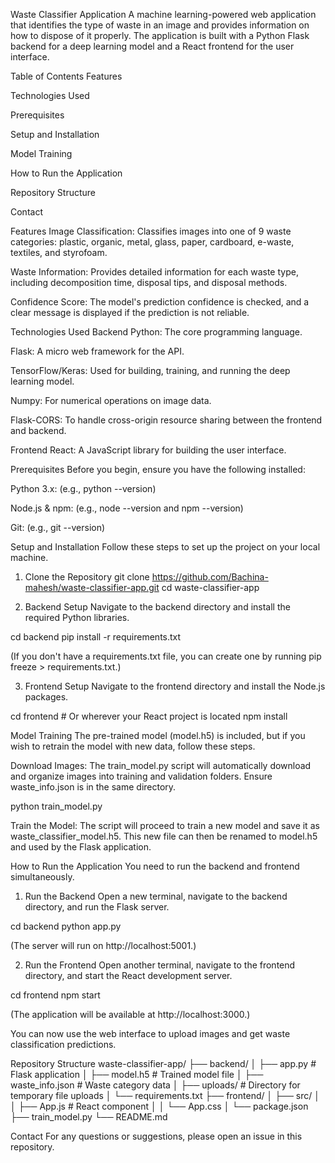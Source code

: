 Waste Classifier Application
A machine learning-powered web application that identifies the type of waste in an image and provides information on how to dispose of it properly. The application is built with a Python Flask backend for a deep learning model and a React frontend for the user interface.

Table of Contents
Features

Technologies Used

Prerequisites

Setup and Installation

Model Training

How to Run the Application

Repository Structure

Contact

Features
Image Classification: Classifies images into one of 9 waste categories: plastic, organic, metal, glass, paper, cardboard, e-waste, textiles, and styrofoam.

Waste Information: Provides detailed information for each waste type, including decomposition time, disposal tips, and disposal methods.

Confidence Score: The model's prediction confidence is checked, and a clear message is displayed if the prediction is not reliable.

Technologies Used
Backend
Python: The core programming language.

Flask: A micro web framework for the API.

TensorFlow/Keras: Used for building, training, and running the deep learning model.

Numpy: For numerical operations on image data.

Flask-CORS: To handle cross-origin resource sharing between the frontend and backend.

Frontend
React: A JavaScript library for building the user interface.

Prerequisites
Before you begin, ensure you have the following installed:

Python 3.x: (e.g., python --version)

Node.js & npm: (e.g., node --version and npm --version)

Git: (e.g., git --version)

Setup and Installation
Follow these steps to set up the project on your local machine.

1. Clone the Repository
git clone https://github.com/Bachina-mahesh/waste-classifier-app.git
cd waste-classifier-app

2. Backend Setup
Navigate to the backend directory and install the required Python libraries.

cd backend
pip install -r requirements.txt

(If you don't have a requirements.txt file, you can create one by running pip freeze > requirements.txt.)

3. Frontend Setup
Navigate to the frontend directory and install the Node.js packages.

cd frontend  # Or wherever your React project is located
npm install

Model Training
The pre-trained model (model.h5) is included, but if you wish to retrain the model with new data, follow these steps.

Download Images: The train_model.py script will automatically download and organize images into training and validation folders. Ensure waste_info.json is in the same directory.

python train_model.py

Train the Model: The script will proceed to train a new model and save it as waste_classifier_model.h5. This new file can then be renamed to model.h5 and used by the Flask application.

How to Run the Application
You need to run the backend and frontend simultaneously.

1. Run the Backend
Open a new terminal, navigate to the backend directory, and run the Flask server.

cd backend
python app.py

(The server will run on http://localhost:5001.)

2. Run the Frontend
Open another terminal, navigate to the frontend directory, and start the React development server.

cd frontend
npm start

(The application will be available at http://localhost:3000.)

You can now use the web interface to upload images and get waste classification predictions.

Repository Structure
waste-classifier-app/
├── backend/
│   ├── app.py                     # Flask application
│   ├── model.h5                   # Trained model file
│   ├── waste_info.json            # Waste category data
│   ├── uploads/                   # Directory for temporary file uploads
│   └── requirements.txt
├── frontend/
│   ├── src/
│   │   ├── App.js                 # React component
│   │   └── App.css
│   └── package.json
├── train_model.py
└── README.md

Contact
For any questions or suggestions, please open an issue in this repository.
